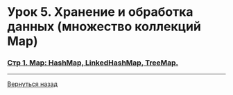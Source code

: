 # Урок 5. Хранение и обработка данных (множество коллекций Map)

### [Стр 1. Map: HashMap, LinkedHashMap, TreeMap.](<Page_1.java>)

---
[Вернуться назад](<../Introduction_to_Java.md>)